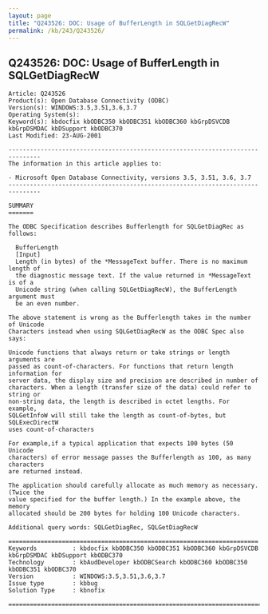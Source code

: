 ```yaml
---
layout: page
title: "Q243526: DOC: Usage of BufferLength in SQLGetDiagRecW"
permalink: /kb/243/Q243526/
---
```


## Q243526: DOC: Usage of BufferLength in SQLGetDiagRecW

	Article: Q243526
	Product(s): Open Database Connectivity (ODBC)
	Version(s): WINDOWS:3.5,3.51,3.6,3.7
	Operating System(s): 
	Keyword(s): kbdocfix kbODBC350 kbODBC351 kbODBC360 kbGrpDSVCDB kbGrpDSMDAC kbDSupport kbODBC370
	Last Modified: 23-AUG-2001
	
	-------------------------------------------------------------------------------
	The information in this article applies to:
	
	- Microsoft Open Database Connectivity, versions 3.5, 3.51, 3.6, 3.7 
	-------------------------------------------------------------------------------
	
	SUMMARY
	=======
	
	The ODBC Specification describes Bufferlength for SQLGetDiagRec as follows:
	
	  BufferLength
	  [Input]
	  Length (in bytes) of the *MessageText buffer. There is no maximum length of
	  the diagnostic message text. If the value returned in *MessageText is of a
	  Unicode string (when calling SQLGetDiagRecW), the BufferLength argument must
	  be an even number.
	
	The above statement is wrong as the Bufferlength takes in the number of Unicode
	Characters instead when using SQLGetDiagRecW as the ODBC Spec also says:
	
	Unicode functions that always return or take strings or length arguments are
	passed as count-of-characters. For functions that return length information for
	server data, the display size and precision are described in number of
	characters. When a length (transfer size of the data) could refer to string or
	non-string data, the length is described in octet lengths. For example,
	SQLGetInfoW will still take the length as count-of-bytes, but SQLExecDirectW
	uses count-of-characters
	
	For example,if a typical application that expects 100 bytes (50 Unicode
	characters) of error message passes the Bufferlength as 100, as many characters
	are returned instead.
	
	The application should carefully allocate as much memory as necessary. (Twice the
	value specified for the buffer length.) In the example above, the memory
	allocated should be 200 bytes for holding 100 Unicode characters.
	
	Additional query words: SQLGetDiagRec, SQLGetDiagRecW
	
	======================================================================
	Keywords          : kbdocfix kbODBC350 kbODBC351 kbODBC360 kbGrpDSVCDB kbGrpDSMDAC kbDSupport kbODBC370 
	Technology        : kbAudDeveloper kbODBCSearch kbODBC360 kbODBC350 kbODBC351 kbODBC370
	Version           : WINDOWS:3.5,3.51,3.6,3.7
	Issue type        : kbbug
	Solution Type     : kbnofix
	
	=============================================================================
	
